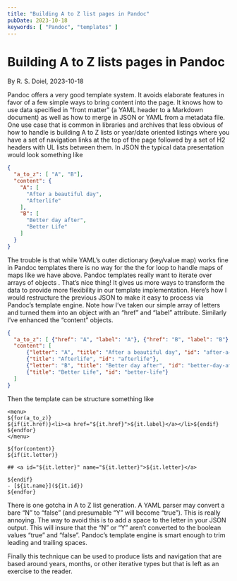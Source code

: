 ```yaml
---
title: "Building A to Z list pages in Pandoc"
pubDate: 2023-10-18
keywords: [ "Pandoc", "templates" ]
---
```


# Building A to Z lists pages in Pandoc

By R. S. Doiel, 2023-10-18

Pandoc offers a very good template system. It avoids elaborate features in favor of a few simple ways to bring content into the page.  It knows how to use data specified in “front matter” (a YAML header to a Markdown document) as well as how to merge in JSON or YAML from a metadata file.  One use case that is common in libraries and archives that less obvious of how to handle is building A to Z lists or year/date oriented listings where you have a set of navigation links at the top of the page followed by a set of H2 headers with UL lists between them.  In JSON the typical data presentation would look something like

```json
{
  "a_to_z": [ "A", "B"],
  "content": {
    "A": [
      "After a beautiful day",
      "Afterlife"
    ],
    "B": [
      "Better day after",
      "Better Life"
    ]
  }
}
```

The trouble is that while YAML’s outer dictionary (key/value map) works fine in Pandoc templates there is no way for the the for loop to handle maps of maps like we have above.  Pandoc templates really want to iterate over arrays of objects . That’s nice thing! It gives us more ways to transform the data to provide more flexibility in our template implementation. Here’s how I would restructure the previous JSON to make it easy to process via Pandoc’s template engine.  Note how I’ve taken our simple array of letters and turned them into an object with an “href” and “label” attribute. Similarly I’ve enhanced the “content” objects.

```json
{
  "a_to_z": [ {"href": "A", "label": "A"}, {"href": "B", "label": "B"} ],
  "content": [
      {"letter": "A", "title": "After a beautiful day", "id": "after-a-beautiful-day"},
      {"title": "Afterlife", "id": "afterlife"},
      {"letter": "B", "title": "Better day after", "id": "better-day-after"},
      {"title": "Better Life", "id": "better-life"}
  ]
}
```

Then the template can be structure something like

```
<menu>
${for(a_to_z)}
${if(it.href)}<li><a href="${it.href}">${it.label}</a></li>${endif}
${endfor}
</menu>

${for(content)}
${if(it.letter)}

## <a id="${it.letter}" name="${it.letter}">${it.letter}</a>

${endif}
- [${it.name}](${it.id})
${endfor}

```

There is one gotcha in A to Z list generation. A YAML parser may convert a bare “N” to “false” (and presumable “Y” will become “true”). This is really annoying. The way to avoid this is to add a space to the letter in your JSON output. This will insure that the “N” or “Y” aren’t converted to the boolean values “true” and “false”. Pandoc’s template engine is smart enough to trim leading and trailing spaces.

Finally this technique can be used to produce lists and navigation that are based around years, months, or other iterative types but that is left as an exercise to the reader.



